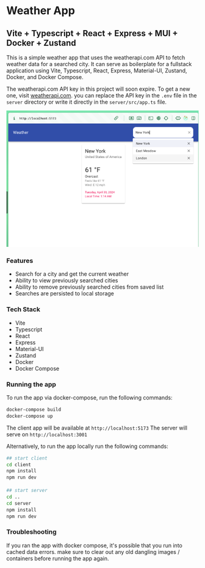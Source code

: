 # Weather App

## Vite + Typescript + React + Express + MUI + Docker + Zustand

This is a simple weather app that uses the weatherapi.com API to fetch weather data for a searched city. It can serve as boilerplate for a fullstack application using Vite, Typescript, React, Express, Material-UI, Zustand, Docker, and Docker Compose.

The weatherapi.com API key in this project will soon expire. To get a new one, visit [weatherapi.com](https://www.weatherapi.com/). you can replace the API key in the `.env` file in the `server` directory or write it directly in the `server/src/app.ts` file.

![screenshot](screenshot.png)

### Features

- Search for a city and get the current weather
- Ability to view previously searched cities 
- Ability to remove previously searched cities from saved list
- Searches are persisted to local storage

### Tech Stack

- Vite
- Typescript
- React
- Express
- Material-UI
- Zustand
- Docker
- Docker Compose

### Running the app

To run the app via docker-compose, run the following commands:

```bash
docker-compose build
docker-compose up
```

The client app will be available at `http://localhost:5173`
The server will serve on `http://localhost:3001`

Alternatively, to run the app locally run the following commands:

```bash
## start client
cd client
npm install
npm run dev

## start server
cd ..
cd server
npm install
npm run dev
```

### Troubleshooting

If you ran the app with docker compose, it's possible that you run into cached data errors. make sure to clear out any old dangling images / containers before running the app again.

```bash